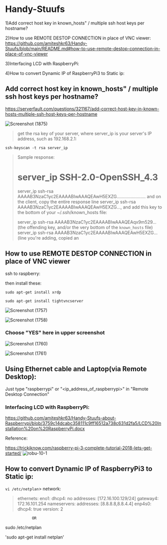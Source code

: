 # Handy-Stuufs
1)Add correct host key in known_hosts" / multiple ssh host keys per hostname?

2)How to use REMOTE DESTOP CONNECTION in place of VNC viewer:
https://github.com/amiteshkr63/Handy-Stuufs/blob/main/README.md#how-to-use-remote-destop-connection-in-place-of-vnc-viewer

3)Interfacing LCD with RaspberryPi:

4)How to convert Dynamic IP of RaspberryPi3 to Static ip:

## Add correct host key in known_hosts" / multiple ssh host keys per hostname?
https://serverfault.com/questions/321167/add-correct-host-key-in-known-hosts-multiple-ssh-host-keys-per-hostname

![Screenshot (1875)](https://user-images.githubusercontent.com/88953654/137610042-8ebbc775-d9eb-42de-a46e-5c45d8ce2596.png)

> get the rsa key of your server, where server_ip is your server's IP address, such as 192.168.2.1:
> 
`ssh-keyscan -t rsa server_ip`
> 
> Sample response:
> 
> # server_ip SSH-2.0-OpenSSH_4.3
> server_ip ssh-rsa AAAAB3NzaC1yc2EAAAABIwAAAQEAwH5EXZG.......................
> and on the client, copy the entire response line server_ip ssh-rsa AAAAB3NzaC1yc2EAAAABIwAAAQEAwH5EXZG..., and add this key to the bottom of your ~/.ssh/known_hosts file:
> 
> server_ip ssh-rsa AAAAB3NzaC1yc2EAAAABIwAAAQEAqx9m529...(the offending key, and/or the very bottom of the `known_hosts` file)
> server_ip ssh-rsa AAAAB3NzaC1yc2EAAAABIwAAAQEAwH5EXZG... (line you're adding, copied an

## How to use REMOTE DESTOP CONNECTION in place of VNC viewer

ssh to raspberry:

then install these:

`sudo apt-get install xrdp `

`sudo apt-get install tightvncserver`

![Screenshot (1757)](https://user-images.githubusercontent.com/88953654/136336086-f2246adc-06e8-4515-a799-f324ea41ad39.png)

![Screenshot (1758)](https://user-images.githubusercontent.com/88953654/136336166-722fcf37-b2ab-4a70-beea-c0340fb6701d.png)

### Choose "YES" here in upper screenshot

![Screenshot (1760)](https://user-images.githubusercontent.com/88953654/136336204-6bd08d55-fb30-46a8-8e00-2894c2033c2d.png)

![Screenshot (1761)](https://user-images.githubusercontent.com/88953654/136336222-1bfece82-febd-432e-ae85-aa750cf231a6.png)

## Using Ethernet cable and Laptop(via Remote Desktop):
  Just type "raspberrypi" or "<ip_address_of_raspberrypi>" in "Remote Desktop Connection"
  
### Interfacing LCD with RaspberryPi:
  
  https://github.com/amiteshkr63/Handy-Stuufs-about-Raspberrypi/blob/3759c14dcabc358111c9ff16512a738c631d2fa5/LCD%20Installation%20on%20RaspberryPi.docx
  
  
  Reference:
  
  https://trickiknow.com/raspberry-pi-3-complete-tutorial-2018-lets-get-started/
 ![robu-10-1](https://user-images.githubusercontent.com/88953654/147870937-edfcb7a6-716c-438d-889e-13de4ff21482.jpg)

## How to convert Dynamic IP of RaspberryPi3 to Static ip:

`
vi /etc/netplan
`> network:
>   ethernets:
>     eno1:
>       dhcp4: no
>       addresses: [172.16.100.129/24]
>       gateway4: 172.16.101.254
>       nameservers:
>               addresses: [8.8.8.8,8.8.4.4]
>     enp4s0:
>       dhcp4: true
>   version: 2
                
                OR
                
sudo /etc/netplan

'sudo apt-get install netplan'
        
        
